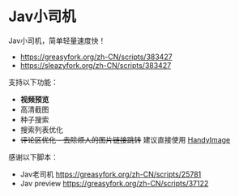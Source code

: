 # Jav小司机
Jav小司机，简单轻量速度快！

* https://greasyfork.org/zh-CN/scripts/383427
* https://sleazyfork.org/zh-CN/scripts/383427

支持以下功能：

* **视频预览**
* 高清截图
* 种子搜索
* 搜索列表优化
* ~~评论区优化 - 去除烦人的图片链接跳转~~ 建议直接使用 [HandyImage](https://github.com/Owyn/HandyImage)

感谢以下脚本：

* Jav老司机 https://greasyfork.org/zh-CN/scripts/25781
* Jav preview https://greasyfork.org/zh-CN/scripts/37122
